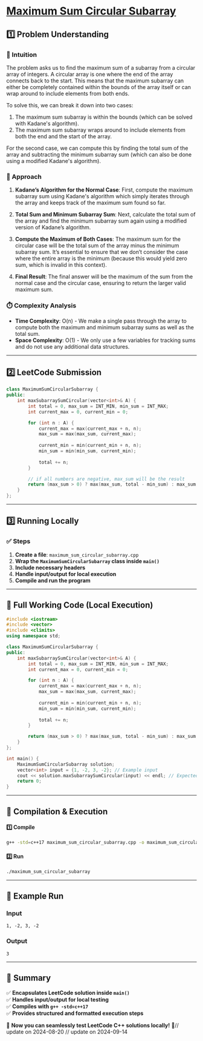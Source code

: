 # **[Maximum Sum Circular Subarray](https://leetcode.com/problems/maximum-sum-circular-subarray/description/)**  

## **1️⃣ Problem Understanding**  
### **📌 Intuition**  
The problem asks us to find the maximum sum of a subarray from a circular array of integers. A circular array is one where the end of the array connects back to the start. This means that the maximum subarray can either be completely contained within the bounds of the array itself or can wrap around to include elements from both ends. 

To solve this, we can break it down into two cases: 
1. The maximum sum subarray is within the bounds (which can be solved with Kadane's algorithm).
2. The maximum sum subarray wraps around to include elements from both the end and the start of the array.

For the second case, we can compute this by finding the total sum of the array and subtracting the minimum subarray sum (which can also be done using a modified Kadane's algorithm). 

### **🚀 Approach**  
1. **Kadane’s Algorithm for the Normal Case**: First, compute the maximum subarray sum using Kadane's algorithm which simply iterates through the array and keeps track of the maximum sum found so far.
  
2. **Total Sum and Minimum Subarray Sum**: Next, calculate the total sum of the array and find the minimum subarray sum again using a modified version of Kadane’s algorithm.

3. **Compute the Maximum of Both Cases**: The maximum sum for the circular case will be the total sum of the array minus the minimum subarray sum. It’s essential to ensure that we don’t consider the case where the entire array is the minimum (because this would yield zero sum, which is invalid in this context).

4. **Final Result**: The final answer will be the maximum of the sum from the normal case and the circular case, ensuring to return the larger valid maximum sum.

### **⏱️ Complexity Analysis**  
- **Time Complexity**: O(n) - We make a single pass through the array to compute both the maximum and minimum subarray sums as well as the total sum.
- **Space Complexity**: O(1) - We only use a few variables for tracking sums and do not use any additional data structures.

---  

## **2️⃣ LeetCode Submission**  
```cpp
class MaximumSumCircularSubarray {
public:
    int maxSubarraySumCircular(vector<int>& A) {
        int total = 0, max_sum = INT_MIN, min_sum = INT_MAX;
        int current_max = 0, current_min = 0;

        for (int n : A) {
            current_max = max(current_max + n, n);
            max_sum = max(max_sum, current_max);
            
            current_min = min(current_min + n, n);
            min_sum = min(min_sum, current_min);
            
            total += n;
        }

        // if all numbers are negative, max_sum will be the result
        return (max_sum > 0) ? max(max_sum, total - min_sum) : max_sum;
    }
};
```  

---  

## **3️⃣ Running Locally**  
### **✅ Steps**  
1. **Create a file**: `maximum_sum_circular_subarray.cpp`  
2. **Wrap the `MaximumSumCircularSubarray` class inside `main()`**  
3. **Include necessary headers**  
4. **Handle input/output for local execution**  
5. **Compile and run the program**  

---  

## **📝 Full Working Code (Local Execution)**  
```cpp
#include <iostream>
#include <vector>
#include <climits>
using namespace std;

class MaximumSumCircularSubarray {
public:
    int maxSubarraySumCircular(vector<int>& A) {
        int total = 0, max_sum = INT_MIN, min_sum = INT_MAX;
        int current_max = 0, current_min = 0;

        for (int n : A) {
            current_max = max(current_max + n, n);
            max_sum = max(max_sum, current_max);
            
            current_min = min(current_min + n, n);
            min_sum = min(min_sum, current_min);
            
            total += n;
        }

        return (max_sum > 0) ? max(max_sum, total - min_sum) : max_sum;
    }
};

int main() {
    MaximumSumCircularSubarray solution;
    vector<int> input = {1, -2, 3, -2}; // Example input
    cout << solution.maxSubarraySumCircular(input) << endl; // Expected output: 3
    return 0;
}
```  

---  

## **🔧 Compilation & Execution**  
#### **1️⃣ Compile**  
```bash
g++ -std=c++17 maximum_sum_circular_subarray.cpp -o maximum_sum_circular_subarray
```  

#### **2️⃣ Run**  
```bash
./maximum_sum_circular_subarray
```  

---  

## **🎯 Example Run**  
### **Input**  
```
1, -2, 3, -2
```  
### **Output**  
```
3
```  

---  

## **📌 Summary**  
✅ **Encapsulates LeetCode solution inside `main()`**  
✅ **Handles input/output for local testing**  
✅ **Compiles with `g++ -std=c++17`**  
✅ **Provides structured and formatted execution steps**  

🚀 **Now you can seamlessly test LeetCode C++ solutions locally!** 🚀// update on 2024-08-20
// update on 2024-09-14
